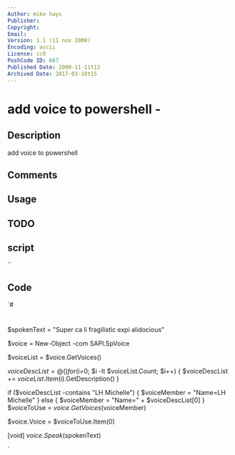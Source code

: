 ```yaml
---
Author: mike hays
Publisher: 
Copyright: 
Email: 
Version: 1.1 (11 nov 2008)
Encoding: ascii
License: cc0
PoshCode ID: 667
Published Date: 2009-11-11t12
Archived Date: 2017-03-18t15
---
```


# add voice to powershell - 

## Description

add voice to powershell

## Comments



## Usage



## TODO



## script

``

## Code

`#
 #
 ###
 ###
 
 $spokenText = "Super ca li fragilistic expi alidocious"
 
 $voice = New-Object -com SAPI.SpVoice
 
 $voiceList = $voice.GetVoices()
 
 $voiceDescList = @()
 for ($i=0; $i -lt $voiceList.Count; $i++)
 {
     $voiceDescList += $voiceList.Item($i).GetDescription()
 }
 
 if ($voiceDescList -contains "LH Michelle")
 {
     $voiceMember = "Name=LH Michelle"
 }
 else
 {
     $voiceMember = "Name=" + $voiceDescList[0]
 }
 $voiceToUse = $voice.GetVoices($voiceMember)
 
 $voice.Voice = $voiceToUse.Item(0)
 
 [void] $voice.Speak($spokenText)
 
`


